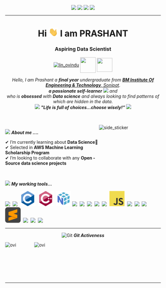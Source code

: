 

 <p align="center">
<img src="https://img.shields.io/badge/Age-20-blue" />
  <img src="https://img.shields.io/badge/Focus-Machine%20Learning-brightgreen" />
  <img src="https://img.shields.io/badge/Lives-INDIA%20-success" />
  <img src="https://img.shields.io/badge/Languages-English%20%26%20Hindi-brightgreen" />
</p>


<hr>
<h1 align="center">Hi <img src="https://raw.githubusercontent.com/ABSphreak/ABSphreak/master/gifs/Hi.gif" width="30px"> I am PRASHANT </h1>
<h3 align="center" color="blue">Aspiring Data Scientist </h3>
<p align="center">
 <a href="https://www.linkedin.com/in/prashant-959941166/" target="blank"><img align="center" src="https://www.vectorlogo.zone/logos/linkedin/linkedin-icon.svg" alt="lin_ovindu" height="50" width="50" /></a>  
 <a href = "https://github.com/prashant3110/"><img align="center" src="https://www.vectorlogo.zone/logos/github/github-tile.svg" height="50" width="50" /></a>
 <a href = "mailto: prashantchauhan3110@gmail.com"><img align="center" src="https://seeklogo.com/images/G/gmail-new-2020-logo-32DBE11BB4-seeklogo.com.png" height="45" width="50" /></a>
</p>
</p>



<p align="center">
  <em>
    Hello, I am Prashant a <b>final year</b> undergraduate from <a href="https://bmiet.net/"> <b>BM Institute Of Engineering & Technology</b>, Sonipat</a>. <br>
    <b>a passionate self-learner</b> <img src="https://github.com/TheDudeThatCode/TheDudeThatCode/blob/master/Assets/Developer.gif" width="30px"> and <Br>who is <b>obsessed</b>
    with <b>Data science</b> and always looking to find patterns of which are hidden in the data.
  </em> 
  <br>
  <img src="https://media.giphy.com/media/gH3LO09IOiZIqePwv9/giphy.gif" width="50" /> <b><i align="center">"Life is full of choices…choose wisely!”</i></b> <img src="https://media.giphy.com/media/qjqUcgIyRjsl2/giphy.gif" width="50" />
</p>
<br><br>
<img align="right" width=200px height=200px alt="side_sticker" src="https://media.giphy.com/media/TEnXkcsHrP4YedChhA/giphy.gif" />

<img src="https://media.giphy.com/media/iY8CRBdQXODJSCERIr/giphy.gif" width="30px">&nbsp;***About me ....***

✔ I’m currently learning about **Data Science**🥰<br>
✔ Selected in **AWS Machine Learning Scholarship Program**<br>
✔ I’m looking to collaborate with any **Open - Source data science projects**<br><br><br>

 

<img src="https://media.giphy.com/media/iY8CRBdQXODJSCERIr/giphy.gif" width="30px">&nbsp;***My working tools...***
<p align="left">
  
   <img height="50" src="https://www.vectorlogo.zone/logos/python/python-ar21.svg">&nbsp;
   <img height="50" src="https://www.vectorlogo.zone/logos/java/java-ar21.svg">&nbsp;
   <img height="50" src="https://github.com/Kushal997-das/Kushal997-das/blob/80f47f81e4d4ef64f675e20e2cfc00d53f0fdedd/Profile%20generator/c-original.svg">&nbsp;
   <img height="50" src="https://github.com/Kushal997-das/Kushal997-das/raw/master/Profile%20generator/cplusplus-original.svg">&nbsp;
   <img height="50" src="https://raw.githubusercontent.com/valohai/ml-logos/master/numpy.svg">
   <img height="50" src="https://upload.wikimedia.org/wikipedia/en/5/56/Matplotlib_logo.svg">&nbsp;
   <img height="50" src="https://upload.wikimedia.org/wikipedia/commons/thumb/e/ed/Pandas_logo.svg/768px-Pandas_logo.svg.png">&nbsp;
   <img height="50" src="https://seeklogo.com/images/S/scikit-learn-logo-8766D07E2E-seeklogo.com.png">&nbsp;
   <img height="50" src="https://raw.githubusercontent.com/leungwensen/svg-icon/master/dist/svg/logos/html-5.svg">&nbsp;
   <img height="50" src="https://www.vectorlogo.zone/logos/netlifyapp_watercss/netlifyapp_watercss-ar21.svg">&nbsp;
   <img height="50" src="https://github.com/Kushal997-das/Kushal997-das/raw/master/Profile%20generator/javascript-original.svg">&nbsp;
   <img height="50" src="https://upload.wikimedia.org/wikipedia/de/0/0e/Django-logo.svg">&nbsp;
   <img height="50" src="https://www.vectorlogo.zone/logos/jupyter/jupyter-ar21.svg">&nbsp;
   <img height="50" src="https://raw.githubusercontent.com/leungwensen/svg-icon/master/dist/svg/logos/pycharm.svg">&nbsp;
   <img height="50" src="https://raw.githubusercontent.com/edent/SuperTinyIcons/master/images/svg/sublimetext.svg">&nbsp;
   <img height="50" src="https://raw.githubusercontent.com/gilbarbara/logos/master/logos/visual-studio-code.svg">&nbsp;
   <img height="50" src="https://www.vectorlogo.zone/logos/mysql/mysql-ar21.svg">&nbsp;
   <img height="50" src="https://www.vectorlogo.zone/logos/nginx/nginx-ar21.svg">&nbsp;
  
  
  
  <hr>
  <p align="center">
 <img src="https://media.giphy.com/media/W5eoZHPpUx9sapR0eu/giphy.gif" width="30px" alt="Git"/>&nbsp;<i><b>Git Activeness</b></i></p>
 
<p><img align="left" src="https://github-readme-stats.vercel.app/api/top-langs?username=prashant3110&show_icons=true&locale=en&layout=compact&theme=chartreuse-dark" alt="ovi" /></p>
<p>&nbsp;<img align="right" src="https://github-readme-stats.vercel.app/api?username=prashant3110&show_icons=true&locale=en&theme=blue-green" alt="ovi" width="410" /></p>
<br><br><br><br><br>


<hr>










